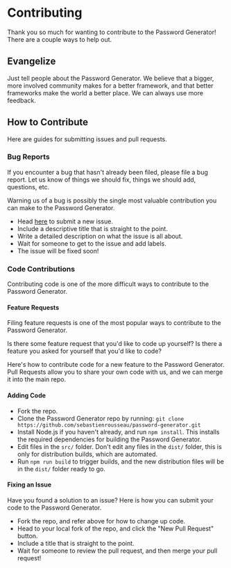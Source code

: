 # Contributing

Thank you so much for wanting to contribute to the Password Generator! There are a couple ways to help out.


## Evangelize

Just tell people about the Password Generator. We believe that a bigger, more involved community makes for a better framework, and that better frameworks make the world a better place. We can always use more feedback.


## How to Contribute

Here are guides for submitting issues and pull requests.


### Bug Reports

If you encounter a bug that hasn't already been filed, please file a bug report. Let us know of things we should fix, things we should add, questions, etc.


Warning us of a bug is possibly the single most valuable contribution you can make to the Password Generator.


-   Head [here](https://github.com/sebastienrousseau/password-generator/issues/new) to submit a new issue.
-   Include a descriptive title that is straight to the point.
-   Write a detailed description on what the issue is all about.
-   Wait for someone to get to the issue and add labels.
-   The issue will be fixed soon!


### Code Contributions

Contributing code is one of the more difficult ways to contribute to the Password Generator.


#### Feature Requests

Filing feature requests is one of the most popular ways to contribute to the Password Generator.

Is there some feature request that you'd like to code up yourself? Is there a feature you asked for yourself that you'd like to code?

Here's how to contribute code for a new feature to the Password Generator. Pull Requests allow you to share your own code with us, and we can merge it into the main repo.


#### Adding Code

-   Fork the repo.
-   Clone the Password Generator repo by running: `git clone https://github.com/sebastienrousseau/password-generator.git`
-   Install Node.js if you haven't already, and run `npm install`. This installs the required dependencies for building the Password Generator.
-   Edit files in the `src/` folder. Don't edit any files in the `dist/` folder, this is only for distribution builds, which are automated.
-   Run `npm run build` to trigger builds, and the new distribution files will be in the `dist/` folder ready to go.


#### Fixing an Issue

Have you found a solution to an issue? Here is how you can submit your code to the Password Generator.

-   Fork the repo, and refer above for how to change up code.
-   Head to your local fork of the repo, and click the "New Pull Request" button.
-   Include a title that is straight to the point.
-   Wait for someone to review the pull request, and then merge your pull request!
